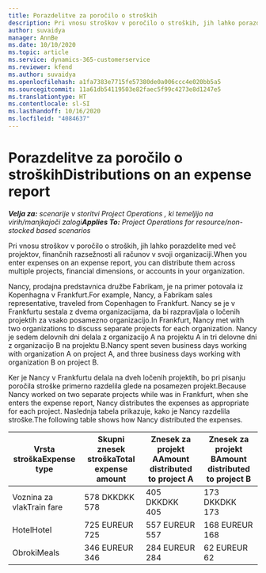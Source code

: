 ```yaml
---
title: Porazdelitve za poročilo o stroških
description: Pri vnosu stroškov v poročilo o stroških, jih lahko porazdelite med več projektov, pravnih oseb ali računov v svoji organizaciji.
author: suvaidya
manager: AnnBe
ms.date: 10/10/2020
ms.topic: article
ms.service: dynamics-365-customerservice
ms.reviewer: kfend
ms.author: suvaidya
ms.openlocfilehash: a1fa7383e7715fe57380de0a006ccc4e020bb5a5
ms.sourcegitcommit: 11a61db54119503e82faec5f99c4273e8d1247e5
ms.translationtype: HT
ms.contentlocale: sl-SI
ms.lasthandoff: 10/16/2020
ms.locfileid: "4084637"
---
```

# <a name="distributions-on-an-expense-report"></a><span data-ttu-id="f1e7a-103">Porazdelitve za poročilo o stroških</span><span class="sxs-lookup"><span data-stu-id="f1e7a-103">Distributions on an expense report</span></span>

<span data-ttu-id="f1e7a-104">_**Velja za:** scenarije v storitvi Project Operations , ki temeljijo na virih/manjkajoči zalogi_</span><span class="sxs-lookup"><span data-stu-id="f1e7a-104">_**Applies To:** Project Operations for resource/non-stocked based scenarios_</span></span>

<span data-ttu-id="f1e7a-105">Pri vnosu stroškov v poročilo o stroških, jih lahko porazdelite med več projektov, finančnih razsežnosti ali računov v svoji organizaciji.</span><span class="sxs-lookup"><span data-stu-id="f1e7a-105">When you enter expenses on an expense report, you can distribute them across multiple projects, financial dimensions, or accounts in your organization.</span></span>

<span data-ttu-id="f1e7a-106">Nancy, prodajna predstavnica družbe Fabrikam, je na primer potovala iz Kopenhagna v Frankfurt.</span><span class="sxs-lookup"><span data-stu-id="f1e7a-106">For example, Nancy, a Fabrikam sales representative, traveled from Copenhagen to Frankfurt.</span></span> <span data-ttu-id="f1e7a-107">Nancy se je v Frankfurtu sestala z dvema organizacijama, da bi razpravljala o ločenih projektih za vsako posamezno organizacijo.</span><span class="sxs-lookup"><span data-stu-id="f1e7a-107">In Frankfurt, Nancy met with two organizations to discuss separate projects for each organization.</span></span> <span data-ttu-id="f1e7a-108">Nancy je sedem delovnih dni delala z organizacijo A na projektu A in tri delovne dni z organizacijo B na projektu B.</span><span class="sxs-lookup"><span data-stu-id="f1e7a-108">Nancy spent seven business days working with organization A on project A, and three business days working with organization B on project B.</span></span>

<span data-ttu-id="f1e7a-109">Ker je Nancy v Frankfurtu delala na dveh ločenih projektih, bo pri pisanju poročila stroške primerno razdelila glede na posamezen projekt.</span><span class="sxs-lookup"><span data-stu-id="f1e7a-109">Because Nancy worked on two separate projects while was in Frankfurt, when she enters the expense report, Nancy distributes the expenses as appropriate for each project.</span></span> <span data-ttu-id="f1e7a-110">Naslednja tabela prikazuje, kako je Nancy razdelila stroške.</span><span class="sxs-lookup"><span data-stu-id="f1e7a-110">The following table shows how Nancy distributed the expenses.</span></span>

| <span data-ttu-id="f1e7a-111">Vrsta stroška</span><span class="sxs-lookup"><span data-stu-id="f1e7a-111">Expense type</span></span> | <span data-ttu-id="f1e7a-112">Skupni znesek stroška</span><span class="sxs-lookup"><span data-stu-id="f1e7a-112">Total expense amount</span></span> | <span data-ttu-id="f1e7a-113">Znesek za projekt A</span><span class="sxs-lookup"><span data-stu-id="f1e7a-113">Amount distributed to project A</span></span> | <span data-ttu-id="f1e7a-114">Znesek za projekt B</span><span class="sxs-lookup"><span data-stu-id="f1e7a-114">Amount distributed to project B</span></span> |
|--------------|----------------------|---------------------------------|---------------------------------|
| <span data-ttu-id="f1e7a-115">Voznina za vlak</span><span class="sxs-lookup"><span data-stu-id="f1e7a-115">Train fare</span></span>   | <span data-ttu-id="f1e7a-116">578 DKK</span><span class="sxs-lookup"><span data-stu-id="f1e7a-116">DKK 578</span></span>              | <span data-ttu-id="f1e7a-117">405 DKK</span><span class="sxs-lookup"><span data-stu-id="f1e7a-117">DKK 405</span></span>                         | <span data-ttu-id="f1e7a-118">173 DKK</span><span class="sxs-lookup"><span data-stu-id="f1e7a-118">DKK 173</span></span>                         |
| <span data-ttu-id="f1e7a-119">Hotel</span><span class="sxs-lookup"><span data-stu-id="f1e7a-119">Hotel</span></span>        | <span data-ttu-id="f1e7a-120">725 EUR</span><span class="sxs-lookup"><span data-stu-id="f1e7a-120">EUR 725</span></span>              | <span data-ttu-id="f1e7a-121">557 EUR</span><span class="sxs-lookup"><span data-stu-id="f1e7a-121">EUR 557</span></span>                         | <span data-ttu-id="f1e7a-122">168 EUR</span><span class="sxs-lookup"><span data-stu-id="f1e7a-122">EUR 168</span></span>                         |
| <span data-ttu-id="f1e7a-123">Obroki</span><span class="sxs-lookup"><span data-stu-id="f1e7a-123">Meals</span></span>        | <span data-ttu-id="f1e7a-124">346 EUR</span><span class="sxs-lookup"><span data-stu-id="f1e7a-124">EUR 346</span></span>              | <span data-ttu-id="f1e7a-125">284 EUR</span><span class="sxs-lookup"><span data-stu-id="f1e7a-125">EUR 284</span></span>                         | <span data-ttu-id="f1e7a-126">62 EUR</span><span class="sxs-lookup"><span data-stu-id="f1e7a-126">EUR 62</span></span>                          |
